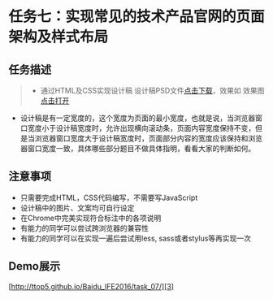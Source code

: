 # 任务七：实现常见的技术产品官网的页面架构及样式布局

## 任务描述

> * 通过HTML及CSS实现设计稿 设计稿PSD文件[点击下载][1]，效果如 效果图[点击打开][2]
* 设计稿是有一定宽度的，这个宽度为页面的最小宽度，也就是说，当浏览器窗口宽度小于设计稿宽度时，允许出现横向滚动条，页面内容宽度保持不变，但是当浏览器窗口宽度大于设计稿宽度时，页面部分内容的宽度应该保持和浏览器窗口宽度一致，具体哪些部分题目不做具体指明，看看大家的判断如何。

## 注意事项

* 只需要完成HTML，CSS代码编写，不需要写JavaScript
* 设计稿中的图片、文案均可自行设定
* 在Chrome中完美实现符合标注中的各项说明
* 有能力的同学可以尝试跨浏览器的兼容性
* 有能力的同学可以在实现一遍后尝试用less, sass或者stylus等再实现一次

## Demo展示

[http://ttop5.github.io/Baidu_IFE2016/task_07/][3]


[1]: http://7xrp04.com1.z0.glb.clouddn.com/task_1_7_1.psd
[2]: http://7xrp04.com1.z0.glb.clouddn.com/task_1_7_2.jpg
[3]: http://ttop5.github.io/Baidu_IFE2016/task_07/
